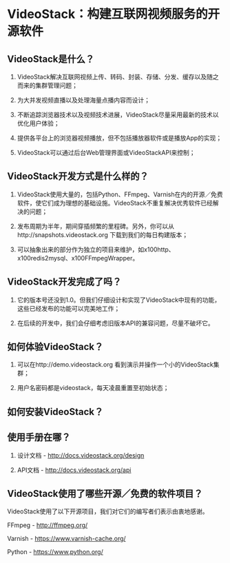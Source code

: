 VideoStack：构建互联网视频服务的开源软件
====================================


VideoStack是什么？
-----------------

1. VideoStack解决互联网视频上传、转码、封装、存储、分发、缓存以及随之而来的集群管理问题；

2. 为大并发视频直播以及处理海量点播内容而设计；

3. 不断追踪浏览器技术以及视频技术进展，VideoStack尽量采用最新的技术以优化用户体验；

4. 提供各平台上的浏览器视频播放，但不包括播放器软件或是播放App的实现；

5. VideoStack可以通过后台Web管理界面或VideoStackAPI来控制；



VideoStack开发方式是什么样的？
-----------------------------

1. VideoStack使用大量的，包括Python、FFmpeg、Varnish在内的开源／免费软件，使它们成为理想的基础设施。VideoStack不重复解决优秀软件已经解决的问题；

2. 发布周期为半年，期间穿插频繁的里程碑。另外，你可以从http://snapshots.videostack.org 下载到我们的每日构建版本；

3. 可以抽象出来的部分作为独立的项目来维护，如x100http、x100redis2mysql、x100FFmpegWrapper。


VideoStack开发完成了吗？
-----------------------

1. 它的版本号还没到1.0。但我们仔细设计和实现了VideoStack中现有的功能，这些已经发布的功能可以完美地工作；

2. 在后续的开发中，我们会仔细考虑旧版本API的兼容问题，尽量不破坏它。


如何体验VideoStack？
-------------------

1. 可以在http://demo.videostack.org 看到演示并操作一个小的VideoStack集群；

2. 用户名密码都是videostack，每天凌晨重置至初始状态；


如何安装VideoStack？
-------------------


使用手册在哪？
-------------

1. 设计文档 - http://docs.videostack.org/design  

2. API文档 - http://docs.videostack.org/api




VideoStack使用了哪些开源／免费的软件项目？
-----------------------------------------

VideoStack使用了以下开源项目，我们对它们的编写者们表示由衷地感谢。

FFmpeg - http://ffmpeg.org/  

Varnish - https://www.varnish-cache.org/  

Python - https://www.python.org/

